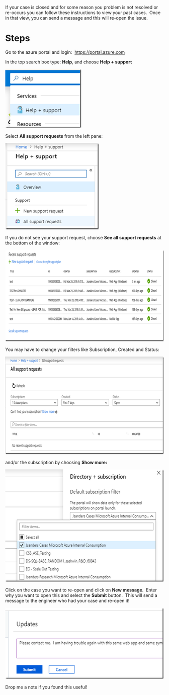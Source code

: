 If your case is closed and for some reason you problem is not resolved or re-occurs you can follow these instructions to view your past cases.&nbsp; Once in that view, you can send a message and this will re-open the issue.

# Steps

Go to the azure portal and login:&nbsp; <https://portal.azure.com>

In the top search box type: **Help**, and choose **Help + support**

[<img loading="lazy" width="242" height="188" title="image" style="display: inline; background-image: none;" alt="image" src="/assets/images/2019/09/image_thumb.png" border="0" />](/assets/images/2019/09/image.png)

Select **All support requests** from the left pane:

[<img loading="lazy" width="298" height="275" title="image" style="display: inline; background-image: none;" alt="image" src="/assets/images/2019/09/image_thumb-1.png" border="0" />](/assets/images/2019/09/image-1.png)

If you do not see your support request, choose **See all support requests** at the bottom of the window:

[<img loading="lazy" width="923" height="291" title="image" style="display: inline; background-image: none;" alt="image" src="/assets/images/2019/09/image_thumb-2.png" border="0" />](/assets/images/2019/09/image-2.png)

You may have to change your filters like Subscription, Created and Status:

[<img loading="lazy" width="788" height="311" title="image" style="display: inline; background-image: none;" alt="image" src="/assets/images/2019/09/image_thumb-3.png" border="0" />](/assets/images/2019/09/image-3.png)

and/or the subscription by choosing **Show more:**

[<img loading="lazy" width="594" height="358" title="image" style="display: inline; background-image: none;" alt="image" src="/assets/images/2019/09/image_thumb-4.png" border="0" />](/assets/images/2019/09/image-4.png)

Click on the case you want to re-open and click on **New message**.&nbsp; Enter why you want to open this and select the **Submit** button.&nbsp; This will send a message to the engineer who had your case and re-open it!

[<img loading="lazy" width="550" height="227" title="image" style="display: inline; background-image: none;" alt="image" src="/assets/images/2019/09/image_thumb-5.png" border="0" />](/assets/images/2019/09/image-5.png)



Drop me a note if you found this useful!